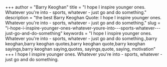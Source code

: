 +++
author = "Barry Keoghan"
title = "I hope I inspire younger ones. Whatever you're into - sports, whatever - just go and do something."
description = "the best Barry Keoghan Quote: I hope I inspire younger ones. Whatever you're into - sports, whatever - just go and do something."
slug = "i-hope-i-inspire-younger-ones-whatever-youre-into---sports-whatever---just-go-and-do-something"
keywords = "I hope I inspire younger ones. Whatever you're into - sports, whatever - just go and do something.,barry keoghan,barry keoghan quotes,barry keoghan quote,barry keoghan sayings,barry keoghan saying,quotes, sayings,quote, saying, motivation"
+++
I hope I inspire younger ones. Whatever you're into - sports, whatever - just go and do something.

